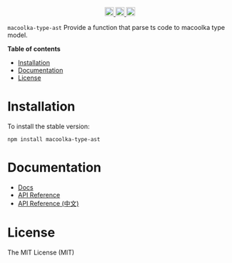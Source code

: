 
<p align="center">
  <a href="https://travis-ci.org/macoolka/macoolka-type-ast">
    <img src="https://img.shields.io/travis/macoolka/macoolka-type-ast/master.svg?style=flat-square" alt="build status" height="20">
  </a>
  <a href="https://david-dm.org/macoolka-type-ast">
    <img src="https://img.shields.io/david/macoolka/macoolka-type-ast.svg?style=flat-square" alt="dependency status" height="20">
  </a>
  <a href="https://www.npmjs.com/package/macoolka-type-ast">
    <img src="https://img.shields.io/npm/dm/macoolka-type-ast.svg" alt="npm downloads" height="20">
  </a>
</p>


`macoolka-type-ast` Provide a function that parse ts code to macoolka type model.


**Table of contents**

- [Installation](#installation)
- [Documentation](#documentation)
- [License](#license)

<!-- END doctoc generated TOC please keep comment here to allow auto update -->

# Installation

To install the stable version:

```
npm install macoolka-type-ast
```


# Documentation

- [Docs](https://macoolka.github.io/macoolka-type-ast)
- [API Reference](https://macoolka.github.io/macoolka-type-ast/docs/Modules)
- [API Reference (中文)](https://macoolka.github.io/macoolka-type-ast/docs/模块)


# License

The MIT License (MIT)
